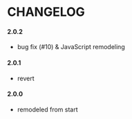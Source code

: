 # CHANGELOG

#### 2.0.2

- bug fix (#10) & JavaScript remodeling

#### 2.0.1

- revert

#### 2.0.0

- remodeled from start
